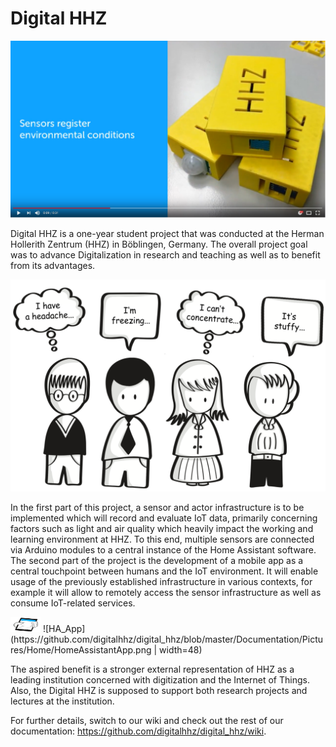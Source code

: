 
# Digital HHZ

[![Video_DHHZ](https://github.com/digitalhhz/digital_hhz/blob/master/Documentation/Pictures/Home/Screenshot_Video.PNG)](https://youtu.be/J6Np9_-ZzRM "Digital HHZ")

Digital HHZ is a one-year student project that was conducted at the Herman Hollerith Zentrum (HHZ) in Böblingen, Germany. The overall project goal was to advance Digitalization in research and teaching as well as to benefit from its advantages.

![Problem](https://github.com/digitalhhz/digital_hhz/blob/master/Documentation/Pictures/Home/Problem.png)

In the first part of this project, a sensor and actor infrastructure is to be implemented which will record and evaluate IoT data, primarily concerning factors such as light and air quality which heavily impact the working and learning environment at HHZ. To this end, multiple sensors are connected via Arduino modules to a central instance of the Home Assistant software.
The second part of the project is the development of a mobile app as a central touchpoint between humans and the IoT environment. It will enable usage of the previously established infrastructure in various contexts, for example it will allow to remotely access the sensor infrastructure as well as consume IoT-related services.

<img src="https://github.com/digitalhhz/digital_hhz/blob/master/Documentation/Pictures/Home/HomeAssistantApp.png" height="24" width="48">
![HA_App](https://github.com/digitalhhz/digital_hhz/blob/master/Documentation/Pictures/Home/HomeAssistantApp.png | width=48)

The aspired benefit is a stronger external representation of HHZ as a leading institution concerned with digitization and the Internet of Things. Also, the Digital HHZ is supposed to support both research projects and lectures at the institution.

For further details, switch to our wiki and check out the rest of our documentation: https://github.com/digitalhhz/digital_hhz/wiki.
